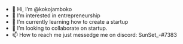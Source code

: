 - 👋 Hi, I’m @kokojamboko
- 👀 I’m interested in entrepreneurship
- 🌱 I’m currently learning how to create a startup
- 💞️ I’m looking to collaborate on startup.
- 📫 How to reach me just messedge me on discord: SunSet_-#7383

<!---
kokojamboko/kokojamboko is a ✨ special ✨ repository because its `README.md` (this file) appears on your GitHub profile.
You can click the Preview link to take a look at your changes.
--->
